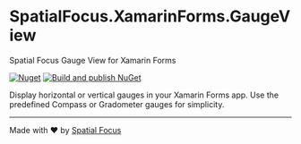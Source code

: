 # SpatialFocus.XamarinForms.GaugeView

Spatial Focus Gauge View for Xamarin Forms

[![Nuget](https://img.shields.io/nuget/v/SpatialFocus.XamarinForms.GaugeView)](https://www.nuget.org/packages/SpatialFocus.XamarinForms.GaugeView/) [![Build and publish NuGet](https://github.com/SpatialFocus/XamarinForms.GaugeView/workflows/Build%20and%20publish%20NuGet/badge.svg)](https://github.com/SpatialFocus/XamarinForms.GaugeView/actions)

Display horizontal or vertical gauges in your Xamarin Forms app. Use the predefined Compass or Gradometer gauges for simplicity.

----

Made with :heart: by [Spatial Focus](https://spatial-focus.net/)